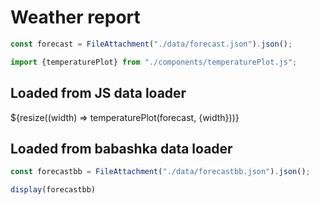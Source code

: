 # Weather report

```js
const forecast = FileAttachment("./data/forecast.json").json();
```

```js
import {temperaturePlot} from "./components/temperaturePlot.js";
```

## Loaded from JS data loader

<div class="grid grid-cols-1">
  <div class="card">${resize((width) => temperaturePlot(forecast, {width}))}</div>
</div>

## Loaded from babashka data loader

```js
const forecastbb = FileAttachment("./data/forecastbb.json").json();
```

```js
display(forecastbb)
```
